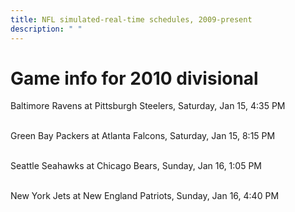 ```yaml
---
title: NFL simulated-real-time schedules, 2009-present
description: " "
---
```


# Game info for 2010 divisional

Baltimore Ravens at Pittsburgh Steelers, Saturday, Jan 15, 4:35 PM

<br/>Green Bay Packers at Atlanta Falcons, Saturday, Jan 15, 8:15 PM

<br/>Seattle Seahawks at Chicago Bears, Sunday, Jan 16, 1:05 PM

<br/>New York Jets at New England Patriots, Sunday, Jan 16, 4:40 PM

